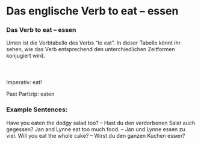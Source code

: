 # Das englische Verb to eat – essen

[](http://www.jabbalab.com/blog/wp-content/uploads/2011/06/verb-eat.jpg)

### Das Verb to eat – essen

Unten ist die Verbtabelle des Verbs “to eat”. In dieser Tabelle könnt ihr sehen, wie das Verb entsprechend den unterchiedlichen Zeitformen konjugiert wird.

### 


 

Imperativ: eat!

Past Partizip: eaten

### Example Sentences:

Have you eaten the dodgy salad too? – Hast du den verdorbenen Salat auch gegessen?
Jan and Lynne eat too much food. – Jan und Lynne essen zu viel.
Will you eat the whole cake? – Wirst du den ganzen Kuchen essen?
